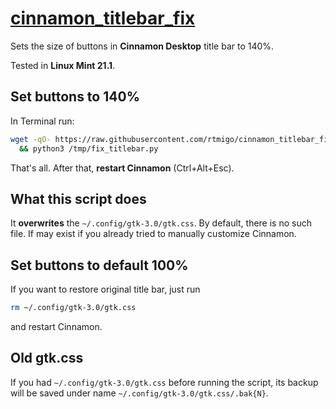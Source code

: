 # [cinnamon_titlebar_fix](https://github.com/rtmigo/cinnamon_titlebar_fix)

Sets the size of buttons in **Cinnamon Desktop** title bar to 140%.

Tested in **Linux Mint 21.1**.

## Set buttons to 140%

In Terminal run:

```bash
wget -qO- https://raw.githubusercontent.com/rtmigo/cinnamon_titlebar_fix/master/fix_titlebar.py > /tmp/fix_titlebar.py \
  && python3 /tmp/fix_titlebar.py  
```

That's all. After that, **restart Cinnamon** (Ctrl+Alt+Esc).

##  What this script does

It **overwrites** the `~/.config/gtk-3.0/gtk.css`. By default, there is no such 
file. If may exist if you already tried to manually customize Cinnamon.

## Set buttons to default 100%

If you want to restore original title bar, just run

```bash
rm ~/.config/gtk-3.0/gtk.css
```

and restart Cinnamon.

## Old gtk.css

If you had `~/.config/gtk-3.0/gtk.css` before running the script, its backup 
will be saved under name `~/.config/gtk-3.0/gtk.css/.bak{N}`.
